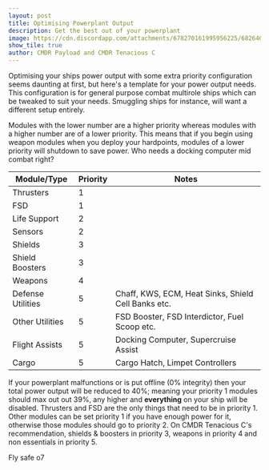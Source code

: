 ```yaml
---
layout: post
title: Optimising Powerplant Output
description: Get the best out of your powerplant
image: https://cdn.discordapp.com/attachments/678270161995956225/682640538171998272/latest.png
show_tile: true
author: CMDR Payload and CMDR Tenacious C
---
```


Optimising your ships power output with some extra priority configuration seems daunting at first, but here's a template for your power output needs. This configuration is for general purpose combat multirole ships which can be tweaked to suit your needs. Smuggling ships for instance, will want a different setup entirely.

Modules with the lower number are a higher priority whereas modules with a higher number are of a lower priority. This means that if you begin using weapon modules when you deploy your hardpoints, modules of a lower priority will shutdown to save power. Who needs a docking computer mid combat right?

| Module/Type | Priority | Notes |
| --- | --- | --- |
| Thrusters | 1 | |
| FSD | 1 | |
| Life Support | 2 | |
| Sensors | 2 | |
| Shields | 3 | |
| Shield Boosters | 3 | |
| Weapons | 4 | |
| Defense Utilities | 5 | Chaff, KWS, ECM, Heat Sinks, Shield Cell Banks etc. |
| Other Utilities | 5 | FSD Booster, FSD Interdictor, Fuel Scoop etc.
| Flight Assists | 5 | Docking Computer, Supercruise Assist | |
| Cargo | 5 | Cargo Hatch, Limpet Controllers |

If your powerplant malfunctions or is put offline (0% integrity) then your total power output will be reduced to 40%; meaning your priority 1 modules should max out out 39%, any higher and **everything** on your ship will be disabled. Thrusters and FSD are the only things that need to be in priority 1. Other modules can be set priority 1 if you have enough power for it, otherwise those modules should go to priority 2. On CMDR Tenacious C's recommendation, shields & boosters in priority 3, weapons in priority 4 and non essentials in priority 5.

Fly safe o7
